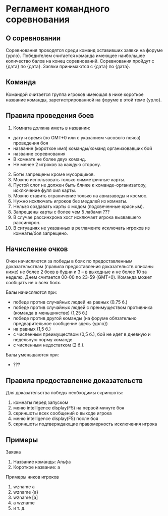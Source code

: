 Регламент командного соревнования 
===========================================

О соревновании
-----------------
Соревнования проводятся среди команд оставивших заявки на форуме {урло}. Победителем считается команда имеющее наибольшее количество балов на конец соревнований. Соревнования пройдут с {дата} по {дата}. Заявки принимаются с {дата} по {дата}.

Команда
--------------
Командой считается группа игроков имеющая в нике короткое название команды, зарегистрированной на форуме в этой теме {урло}.

Правила проведения боев
---------------------------
1. Комната должна иметь в названии:
 * дату и время (по GMT+0 или с указанием часового пояса) проведения боя
 * название (короткое имя) команды/команд организовавших бой
 * название соревнования 
* В комнате не более двух команд.
* Не менее 2 игроков за каждую сторону.
2. Боты запрещены кроме мусорщиков.
3. Можно использовать только симметричные карты.
4. Пустой слот не должен быть ближе к команде-организатору, исключение фулл оил карты.
5. Можно ставить ограничение только на авиазаводы и космос.
6. Нужно исключать игроков без медалей из комнаты.
7. Нельзя создавать карты с модом (подсвеченные красным).
8. Запрещены карты с более чем 5 лабами ???
9. В случае рассинхрона хост исключает игрока вызвавшего рассинхрон.
10. В ситуациях не указанных в регламенте исключать игроков из комнаты/боя запрещено.

Начисление очков
-----------------------
Очки начисляются за победы в боях по предоставленным доказательствам (правила предоставления доказательств описаны ниже) не более 2 боев в будни и 3 – в выходные и не более 10 за неделю. Днем считается  00-00 по 23-59 (GMT+0).  Команда может сообщать не о всех боях.

Балы начисляются при:
* победе против случайных людей на равных (0.75 б.)
* победе против случайных людей с преимуществом противника (команда в меньшинстве) (1,25 б.)
* победе против другой команды  (на форуме обязательно предварительное сообщение здесь {урло})
 * на равных (1,5 б.)
 * с численным преимуществом (0,5 б.), бой не идет в дневную и недельную норму команде.
 * с численным недостатком (2 б.).

Балы уменьшаются при:
* ???

Правила предоставление доказательств
-------------
Для доказательства победы необходимы скриншоты:

1. комнаты перед запуском
2. меню intelligence display(F5) на первой минуте боя
3. скриншоты всех сообщений о выходе игрока
4. меню intelligence display(F5) после боя 
5. скриншоты подтверждающие правомерность исключения игрока



Примеры
--------------
Заявка

1. Название команды: Альфа
2. Короткое название: а

Примеры ников игроков

1. wzname a
2. wzname {a}
3. wzname [a]
5. a wzname
6. и т. д.
 





